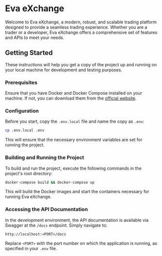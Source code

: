 # Eva eXchange

Welcome to Eva eXchange, a modern, robust, and scalable trading platform designed to provide a seamless trading experience. Whether you are a trader or a developer, Eva eXchange offers a comprehensive set of features and APIs to meet your needs.

## Getting Started

These instructions will help you get a copy of the project up and running on your local machine for development and testing purposes.

### Prerequisites

Ensure that you have Docker and Docker Compose installed on your machine. If not, you can download them from the [official website](https://www.docker.com/get-started).

### Configuration

Before you start, copy the `.env.local` file and name the copy as `.env`:

```bash
cp .env.local .env
```

This will ensure that the necessary environment variables are set for running the project.

### Building and Running the Project

To build and run the project, execute the following commands in the project's root directory:

```bash
docker-compose build && docker-compose up
```

This will build the Docker images and start the containers necessary for running Eva eXchange.

### Accessing the API Documentation

In the development environment, the API documentation is available via Swagger at the `/docs` endpoint. Simply navigate to:

```plaintext
http://localhost:<PORT>/docs
```

Replace `<PORT>` with the port number on which the application is running, as specified in your `.env` file.

